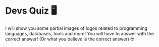 <h1>Devs Quiz 🖥️</h1>

I will show you some partial images of logos related to programming languages, databases, tools and more! You will have to answer with the correct answer! (Or what you believe is the correct answer) 🤓